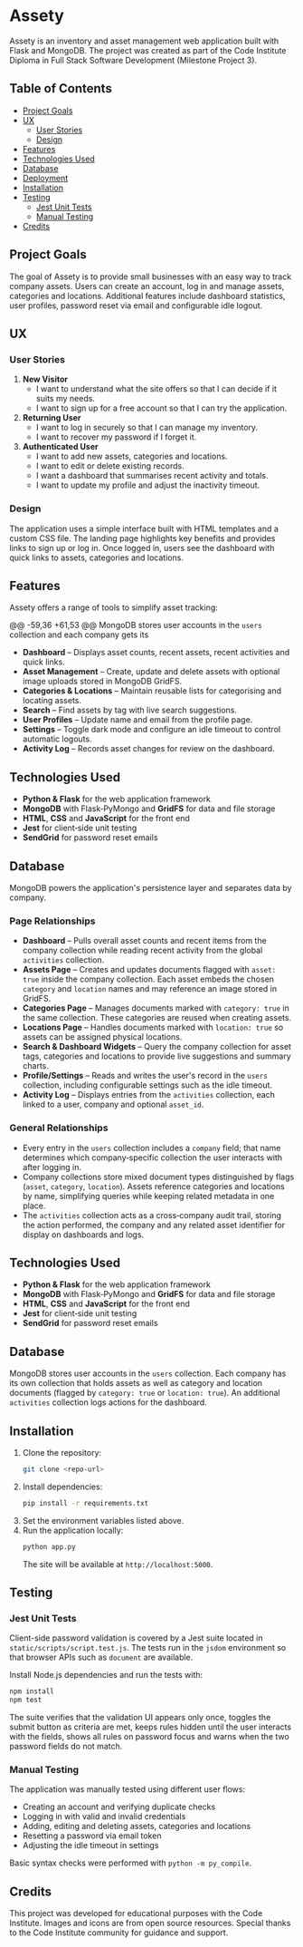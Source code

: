 # Assety

Assety is an inventory and asset management web application built with Flask and MongoDB. The project was created as part of the Code Institute Diploma in Full Stack Software Development (Milestone Project 3).

## Table of Contents
- [Project Goals](#project-goals)
- [UX](#ux)
  - [User Stories](#user-stories)
  - [Design](#design)
- [Features](#features)
- [Technologies Used](#technologies-used)
- [Database](#database)
- [Deployment](#deployment)
- [Installation](#installation)
- [Testing](#testing)
  - [Jest Unit Tests](#jest-unit-tests)
  - [Manual Testing](#manual-testing)
- [Credits](#credits)

## Project Goals
The goal of Assety is to provide small businesses with an easy way to track company assets. Users can create an account, log in and manage assets, categories and locations. Additional features include dashboard statistics, user profiles, password reset via email and configurable idle logout.

## UX
### User Stories
1. **New Visitor**
   - I want to understand what the site offers so that I can decide if it suits my needs.
   - I want to sign up for a free account so that I can try the application.
2. **Returning User**
   - I want to log in securely so that I can manage my inventory.
   - I want to recover my password if I forget it.
3. **Authenticated User**
   - I want to add new assets, categories and locations.
   - I want to edit or delete existing records.
   - I want a dashboard that summarises recent activity and totals.
   - I want to update my profile and adjust the inactivity timeout.

### Design
The application uses a simple interface built with HTML templates and a custom CSS file. The landing page highlights key benefits and provides links to sign up or log in. Once logged in, users see the dashboard with quick links to assets, categories and locations.

## Features
Assety offers a range of tools to simplify asset tracking:

@@ -59,36 +61,53 @@ MongoDB stores user accounts in the `users` collection and each company gets its
- **Dashboard** – Displays asset counts, recent assets, recent activities and quick links.
- **Asset Management** – Create, update and delete assets with optional image uploads stored in MongoDB GridFS.
- **Categories & Locations** – Maintain reusable lists for categorising and locating assets.
- **Search** – Find assets by tag with live search suggestions.
- **User Profiles** – Update name and email from the profile page.
- **Settings** – Toggle dark mode and configure an idle timeout to control automatic logouts.
- **Activity Log** – Records asset changes for review on the dashboard.

## Technologies Used
- **Python & Flask** for the web application framework
- **MongoDB** with Flask‑PyMongo and **GridFS** for data and file storage
- **HTML**, **CSS** and **JavaScript** for the front end
- **Jest** for client‑side unit testing
- **SendGrid** for password reset emails

## Database
MongoDB powers the application's persistence layer and separates data by company.

### Page Relationships
- **Dashboard** – Pulls overall asset counts and recent items from the company collection while reading recent activity from the global `activities` collection.
- **Assets Page** – Creates and updates documents flagged with `asset: true` inside the company collection. Each asset embeds the chosen `category` and `location` names and may reference an image stored in GridFS.
- **Categories Page** – Manages documents marked with `category: true` in the same collection. These categories are reused when creating assets.
- **Locations Page** – Handles documents marked with `location: true` so assets can be assigned physical locations.
- **Search & Dashboard Widgets** – Query the company collection for asset tags, categories and locations to provide live suggestions and summary charts.
- **Profile/Settings** – Reads and writes the user's record in the `users` collection, including configurable settings such as the idle timeout.
- **Activity Log** – Displays entries from the `activities` collection, each linked to a user, company and optional `asset_id`.

### General Relationships
- Every entry in the `users` collection includes a `company` field; that name determines which company‑specific collection the user interacts with after logging in.
- Company collections store mixed document types distinguished by flags (`asset`, `category`, `location`). Assets reference categories and locations by name, simplifying queries while keeping related metadata in one place.
- The `activities` collection acts as a cross‑company audit trail, storing the action performed, the company and any related asset identifier for display on dashboards and logs.
## Technologies Used
- **Python & Flask** for the web application framework
- **MongoDB** with Flask‑PyMongo and **GridFS** for data and file storage
- **HTML**, **CSS** and **JavaScript** for the front end
- **Jest** for client‑side unit testing
- **SendGrid** for password reset emails

## Database
MongoDB stores user accounts in the `users` collection. Each company has its own collection that holds assets as well as category and location documents (flagged by `category: true` or `location: true`). An additional `activities` collection logs actions for the dashboard.

## Installation
1. Clone the repository:
   ```bash
   git clone <repo-url>
   ```
2. Install dependencies:
   ```bash
   pip install -r requirements.txt
   ```
3. Set the environment variables listed above.
4. Run the application locally:
   ```bash
   python app.py
   ```
   The site will be available at `http://localhost:5000`.

## Testing

### Jest Unit Tests
Client-side password validation is covered by a Jest suite located in `static/scripts/script.test.js`.
The tests run in the `jsdom` environment so that browser APIs such as `document` are available.

Install Node.js dependencies and run the tests with:

```bash
npm install
npm test
```

The suite verifies that the validation UI appears only once, toggles the submit button as criteria are met,
keeps rules hidden until the user interacts with the fields, shows all rules on password focus and warns
when the two password fields do not match.

### Manual Testing
The application was manually tested using different user flows:
- Creating an account and verifying duplicate checks
- Logging in with valid and invalid credentials
- Adding, editing and deleting assets, categories and locations
- Resetting a password via email token
- Adjusting the idle timeout in settings

Basic syntax checks were performed with `python -m py_compile`.

## Credits
This project was developed for educational purposes with the Code Institute. Images and icons are from open source resources. Special thanks to the Code Institute community for guidance and support.